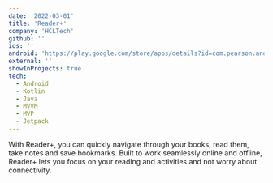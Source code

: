 ```yaml
---
date: '2022-03-01'
title: 'Reader+'
company: 'HCLTech'
github: ''
ios: ''
android: 'https://play.google.com/store/apps/details?id=com.pearson.android.readerplus&hl=en&gl=US'
external: ''
showInProjects: true
tech:
  - Android
  - Kotlin
  - Java
  - MVVM
  - MVP
  - Jetpack
---
```


With Reader+, you can quickly navigate through your books, read them, take notes and save bookmarks. Built to work seamlessly online and offline, Reader+ lets you focus on your reading and activities and not worry about connectivity.
